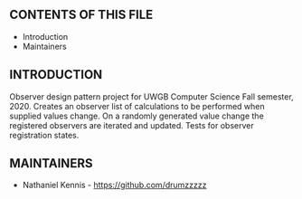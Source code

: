 CONTENTS OF THIS FILE
---------------------

 * Introduction
 * Maintainers


INTRODUCTION
------------

Observer design pattern project for UWGB Computer Science Fall semester, 2020.
Creates an observer list of calculations to be performed when supplied values change.
On a randomly generated value change the registered observers are iterated and updated.
Tests for observer registration states. 

MAINTAINERS
-----------

 * Nathaniel Kennis - https://github.com/drumzzzzz

